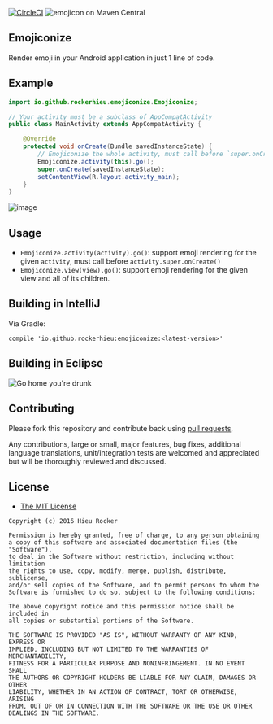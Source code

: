 [![CircleCI](https://circleci.com/gh/rockerhieu/emojiconize/tree/master.svg?style=svg)](https://circleci.com/gh/rockerhieu/emojiconize/tree/master)
![emojicon on Maven Central](https://maven-badges.herokuapp.com/maven-central/io.github.rockerhieu/emojiconize/badge.svg)

## Emojiconize

Render emoji in your Android application in just 1 line of code.

## Example

```java
import io.github.rockerhieu.emojiconize.Emojiconize;

// Your activity must be a subclass of AppCompatActivity
public class MainActivity extends AppCompatActivity {

    @Override
    protected void onCreate(Bundle savedInstanceState) {
    	// Emojiconize the whole activity, must call before `super.onCreate()`
        Emojiconize.activity(this).go();
        super.onCreate(savedInstanceState);
        setContentView(R.layout.activity_main);
    }
}
```

![image](https://github.com/rockerhieu/emojiconize/raw/master/assets/sample.jpg)

## Usage

* `Emojiconize.activity(activity).go()`: support emoji rendering for the given `activity`, must call before `activity.super.onCreate()`
* `Emojiconize.view(view).go()`: support emoji rendering for the given view and all of its children.

## Building in IntelliJ

Via Gradle:

```
compile 'io.github.rockerhieu:emojiconize:<latest-version>'
```

## Building in Eclipse

![Go home you're drunk](http://img2.wikia.nocookie.net/__cb20130819142928/cardfight/images/thumb/5/55/Go-home-youre-drunk.jpg/500px-Go-home-youre-drunk.jpg)

## Contributing

Please fork this repository and contribute back using
[pull requests](https://github.com/rockerhieu/emojiconize/pulls).

Any contributions, large or small, major features, bug fixes, additional
language translations, unit/integration tests are welcomed and appreciated
but will be thoroughly reviewed and discussed.

## License

* [The MIT License](https://opensource.org/licenses/MIT)

```
Copyright (c) 2016 Hieu Rocker

Permission is hereby granted, free of charge, to any person obtaining
a copy of this software and associated documentation files (the "Software"),
to deal in the Software without restriction, including without limitation
the rights to use, copy, modify, merge, publish, distribute, sublicense,
and/or sell copies of the Software, and to permit persons to whom the
Software is furnished to do so, subject to the following conditions:

The above copyright notice and this permission notice shall be included in
all copies or substantial portions of the Software.

THE SOFTWARE IS PROVIDED "AS IS", WITHOUT WARRANTY OF ANY KIND, EXPRESS OR
IMPLIED, INCLUDING BUT NOT LIMITED TO THE WARRANTIES OF MERCHANTABILITY,
FITNESS FOR A PARTICULAR PURPOSE AND NONINFRINGEMENT. IN NO EVENT SHALL
THE AUTHORS OR COPYRIGHT HOLDERS BE LIABLE FOR ANY CLAIM, DAMAGES OR OTHER
LIABILITY, WHETHER IN AN ACTION OF CONTRACT, TORT OR OTHERWISE, ARISING
FROM, OUT OF OR IN CONNECTION WITH THE SOFTWARE OR THE USE OR OTHER
DEALINGS IN THE SOFTWARE.
```
